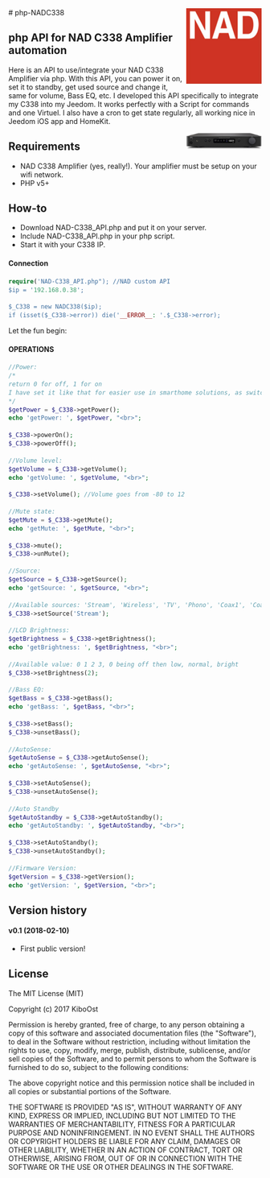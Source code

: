 
<img align="right" src="/assets/NAD_logo.jpg" width="150">
# php-NADC338

## php API for NAD C338 Amplifier automation

Here is an API to use/integrate your NAD C338 Amplifier via php. With this API, you can power it on, set it to standby, get used source and change it, same for volume, Bass EQ, etc.
I developed this API specifically to integrate my C338 into my Jeedom. It works perfectly with a Script for commands and one Virtuel. I also have a cron to get state regularly, all working nice in Jeedom iOS app and HomeKit.

<img align="right" src="/assets/C338.jpg" width="150">

## Requirements
- NAD C338 Amplifier (yes, really!). Your amplifier must be setup on your wifi network.
- PHP v5+

## How-to
- Download NAD-C338_API.php and put it on your server.
- Include NAD-C338_API.php in your php script.
- Start it with your C338 IP.

#### Connection

```php
require('NAD-C338_API.php"); //NAD custom API
$ip = '192.168.0.38';

$_C338 = new NADC338($ip);
if (isset($_C338->error)) die('__ERROR__: '.$_C338->error);
```

Let the fun begin:

#### OPERATIONS<br />

```php
//Power:
/*
return 0 for off, 1 for on
I have set it like that for easier use in smarthome solutions, as switch are often binary.
*/
$getPower = $_C338->getPower();
echo 'getPower: ', $getPower, "<br>";

$_C338->powerOn();
$_C338->powerOff();

//Volume level:
$getVolume = $_C338->getVolume();
echo 'getVolume: ', $getVolume, "<br>";

$_C338->setVolume(); //Volume goes from -80 to 12

//Mute state:
$getMute = $_C338->getMute();
echo 'getMute: ', $getMute, "<br>";

$_C338->mute();
$_C338->unMute();

//Source:
$getSource = $_C338->getSource();
echo 'getSource: ', $getSource, "<br>";

//Available sources: 'Stream', 'Wireless', 'TV', 'Phono', 'Coax1', 'Coax2', 'Opt1', 'Opt2'
$_C338->setSource('Stream');

//LCD Brightness:
$getBrightness = $_C338->getBrightness();
echo 'getBrightness: ', $getBrightness, "<br>";

//Available value: 0 1 2 3, 0 being off then low, normal, bright
$_C338->setBrightness(2);

//Bass EQ:
$getBass = $_C338->getBass();
echo 'getBass: ', $getBass, "<br>";

$_C338->setBass();
$_C338->unsetBass();

//AutoSense:
$getAutoSense = $_C338->getAutoSense();
echo 'getAutoSense: ', $getAutoSense, "<br>";

$_C338->setAutoSense();
$_C338->unsetAutoSense();

//Auto Standby
$getAutoStandby = $_C338->getAutoStandby();
echo 'getAutoStandby: ', $getAutoStandby, "<br>";

$_C338->setAutoStandby();
$_C338->unsetAutoStandby();

//Firmware Version:
$getVersion = $_C338->getVersion();
echo 'getVersion: ', $getVersion, "<br>";

```

## Version history

#### v0.1 (2018-02-10)
- First public version!

## License

The MIT License (MIT)

Copyright (c) 2017 KiboOst

Permission is hereby granted, free of charge, to any person obtaining a copy
of this software and associated documentation files (the "Software"), to deal
in the Software without restriction, including without limitation the rights
to use, copy, modify, merge, publish, distribute, sublicense, and/or sell
copies of the Software, and to permit persons to whom the Software is
furnished to do so, subject to the following conditions:

The above copyright notice and this permission notice shall be included in all
copies or substantial portions of the Software.

THE SOFTWARE IS PROVIDED "AS IS", WITHOUT WARRANTY OF ANY KIND, EXPRESS OR
IMPLIED, INCLUDING BUT NOT LIMITED TO THE WARRANTIES OF MERCHANTABILITY,
FITNESS FOR A PARTICULAR PURPOSE AND NONINFRINGEMENT. IN NO EVENT SHALL THE
AUTHORS OR COPYRIGHT HOLDERS BE LIABLE FOR ANY CLAIM, DAMAGES OR OTHER
LIABILITY, WHETHER IN AN ACTION OF CONTRACT, TORT OR OTHERWISE, ARISING FROM,
OUT OF OR IN CONNECTION WITH THE SOFTWARE OR THE USE OR OTHER DEALINGS IN THE
SOFTWARE.
